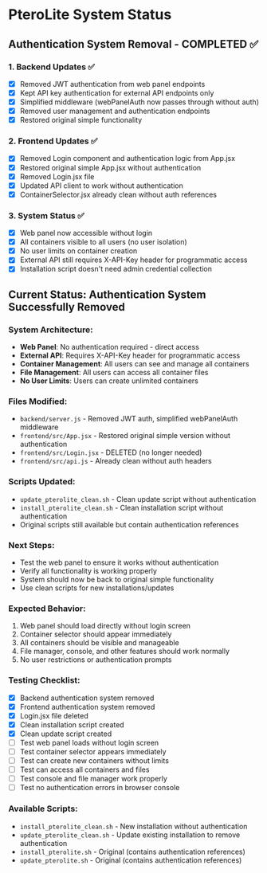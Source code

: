 # PteroLite System Status

## Authentication System Removal - COMPLETED ✅

### 1. Backend Updates ✅
- [x] Removed JWT authentication from web panel endpoints
- [x] Kept API key authentication for external API endpoints only
- [x] Simplified middleware (webPanelAuth now passes through without auth)
- [x] Removed user management and authentication endpoints
- [x] Restored original simple functionality

### 2. Frontend Updates ✅
- [x] Removed Login component and authentication logic from App.jsx
- [x] Restored original simple App.jsx without authentication
- [x] Removed Login.jsx file
- [x] Updated API client to work without authentication
- [x] ContainerSelector.jsx already clean without auth references

### 3. System Status ✅
- [x] Web panel now accessible without login
- [x] All containers visible to all users (no user isolation)
- [x] No user limits on container creation
- [x] External API still requires X-API-Key header for programmatic access
- [x] Installation script doesn't need admin credential collection

## Current Status: Authentication System Successfully Removed

### System Architecture:
- **Web Panel**: No authentication required - direct access
- **External API**: Requires X-API-Key header for programmatic access
- **Container Management**: All users can see and manage all containers
- **File Management**: All users can access all container files
- **No User Limits**: Users can create unlimited containers

### Files Modified:
- `backend/server.js` - Removed JWT auth, simplified webPanelAuth middleware
- `frontend/src/App.jsx` - Restored original simple version without authentication
- `frontend/src/Login.jsx` - DELETED (no longer needed)
- `frontend/src/api.js` - Already clean without auth headers

### Scripts Updated:
- `update_pterolite_clean.sh` - Clean update script without authentication
- `install_pterolite_clean.sh` - Clean installation script without authentication
- Original scripts still available but contain authentication references

### Next Steps:
- Test the web panel to ensure it works without authentication
- Verify all functionality is working properly
- System should now be back to original simple functionality
- Use clean scripts for new installations/updates

### Expected Behavior:
1. Web panel should load directly without login screen
2. Container selector should appear immediately
3. All containers should be visible and manageable
4. File manager, console, and other features should work normally
5. No user restrictions or authentication prompts

### Testing Checklist:
- [x] Backend authentication system removed
- [x] Frontend authentication system removed
- [x] Login.jsx file deleted
- [x] Clean installation script created
- [x] Clean update script created
- [ ] Test web panel loads without login screen
- [ ] Test container selector appears immediately
- [ ] Test can create new containers without limits
- [ ] Test can access all containers and files
- [ ] Test console and file manager work properly
- [ ] Test no authentication errors in browser console

### Available Scripts:
- `install_pterolite_clean.sh` - New installation without authentication
- `update_pterolite_clean.sh` - Update existing installation to remove authentication
- `install_pterolite.sh` - Original (contains authentication references)
- `update_pterolite.sh` - Original (contains authentication references)

